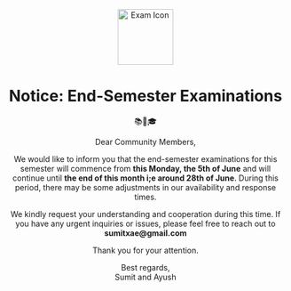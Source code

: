 <div align="center">
  <img src="https://example.com/exam_icon.png" alt="Exam Icon" width="100px">
</div>
<h1 align="center">Notice: End-Semester Examinations</h1>
<p align="center">📚📝🎓</p>
<p align="center">Dear Community Members,</p>
<p align="center">We would like to inform you that the end-semester examinations for this semester will commence from <strong>this Monday, the 5th of June</strong> and will continue until <strong>the end of this month i;e around 28th of June</strong>. During this period, there may be some adjustments in our availability and response times.</p>
<p align="center">We kindly request your understanding and cooperation during this time. If you have any urgent inquiries or issues, please feel free to reach out to <strong>sumitxae@gmail.com</strong></p>
<p align="center">Thank you for your attention.</p>
<p align="center">Best regards,<br>
Sumit and Ayush</p>